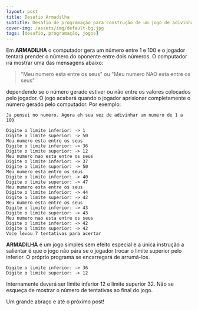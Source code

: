 ```yaml
---
layout: post
title: Desafio Armadilha
subtitle: Desafio de programação para construção de um jogo de adivinhação chamado armadilha
cover-img: /assets/img/default-bg.jpg
tags: [desafio, programação, jogos]
---
```


Em **ARMADILHA** o computador gera um número entre 1 e 100 e o jogador tentará prender o número do oponente entre dois números. O computador irá mostrar uma das mensagens abaixo:

> "Meu numero esta entre os seus"
ou
"Meu numero NAO esta entre os seus"

dependendo se o número gerado estiver ou não entre os valores colocados pelo jogador. O jogo acabará quando o jogador aprisionar completamente o número gerado pelo computador. Por exemplo:

```
Ja pensei no numero. Agora eh sua vez de adivinhar um numero de 1 a 100

Digite o limite inferior: -> 1
Digite o limite superior: -> 50
Meu numero esta entre os seus
Digite o limite inferior: -> 36
Digite o limite superior: -> 12
Meu numero nao esta entre os seus
Digite o limite inferior: -> 37
Digite o limite superior: -> 50
Meu numero esta entre os seus
Digite o limite inferior: -> 40
Digite o limite superior: -> 47
Meu numero esta entre os seus
Digite o limite inferior: -> 44
Digite o limite superior: -> 42
Meu numero esta entre os seus
Digite o limite inferior: -> 43
Digite o limite superior: -> 43
Meu numero nao esta entre os seus
Digite o limite inferior: -> 42
Digite o limite superior: -> 42
Voce levou 7 tentativas para acertar
```

**ARMADILHA** é um jogo simples sem efeito especial e a única instrução a salientar é que o jogo não pára se o jogador trocar o limite superior pelo inferior. O próprio programa se encarregará de arrumá-los.

```
Digite o limite inferior: -> 36
Digite o limite superior: -> 12
```

Internamente deverá ser limite inferior 12 e limite superior 32. Não se esqueça de mostrar o número de tentativas ao final do jogo.

Um grande abraço e até o próximo post!
